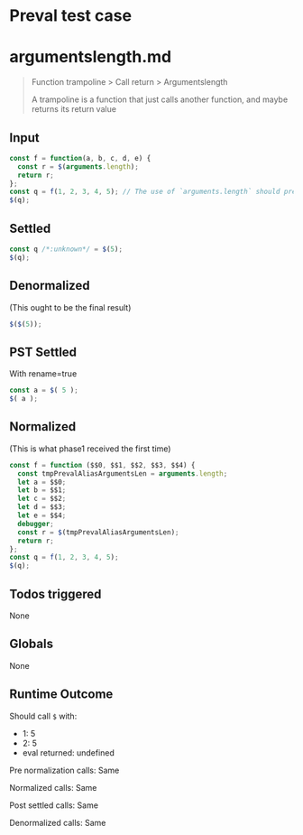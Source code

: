 # Preval test case

# argumentslength.md

> Function trampoline > Call return > Argumentslength
>
> A trampoline is a function that just calls another function, and maybe returns its return value

## Input

`````js filename=intro
const f = function(a, b, c, d, e) {
  const r = $(arguments.length);
  return r;
};
const q = f(1, 2, 3, 4, 5); // The use of `arguments.length` should prevent inlining this call, for now, although inlining the arg count probably won't take very long
$(q);
`````


## Settled


`````js filename=intro
const q /*:unknown*/ = $(5);
$(q);
`````


## Denormalized
(This ought to be the final result)

`````js filename=intro
$($(5));
`````


## PST Settled
With rename=true

`````js filename=intro
const a = $( 5 );
$( a );
`````


## Normalized
(This is what phase1 received the first time)

`````js filename=intro
const f = function ($$0, $$1, $$2, $$3, $$4) {
  const tmpPrevalAliasArgumentsLen = arguments.length;
  let a = $$0;
  let b = $$1;
  let c = $$2;
  let d = $$3;
  let e = $$4;
  debugger;
  const r = $(tmpPrevalAliasArgumentsLen);
  return r;
};
const q = f(1, 2, 3, 4, 5);
$(q);
`````


## Todos triggered


None


## Globals


None


## Runtime Outcome


Should call `$` with:
 - 1: 5
 - 2: 5
 - eval returned: undefined

Pre normalization calls: Same

Normalized calls: Same

Post settled calls: Same

Denormalized calls: Same
